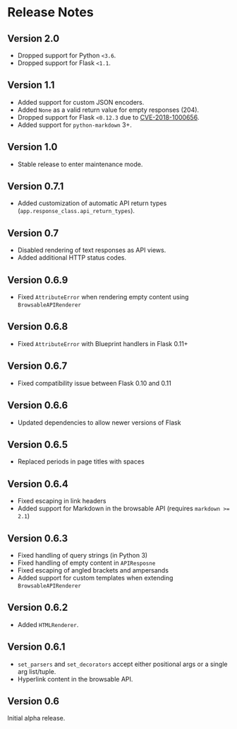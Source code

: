 # Release Notes

## Version 2.0

* Dropped support for Python `<3.6`.
* Dropped support for Flask `<1.1`.

## Version 1.1

* Added support for custom JSON encoders.
* Added `None` as a valid return value for empty responses (204).
* Dropped support for Flask `<0.12.3` due to [CVE-2018-1000656](https://nvd.nist.gov/vuln/detail/CVE-2018-1000656).
* Added support for `python-markdown` 3+.

## Version 1.0

* Stable release to enter maintenance mode.

## Version 0.7.1

* Added customization of automatic API return types (`app.response_class.api_return_types`).

## Version 0.7

* Disabled rendering of text responses as API views.
* Added additional HTTP status codes.

## Version 0.6.9

* Fixed `AttributeError` when rendering empty content using `BrowsableAPIRenderer`

## Version 0.6.8

* Fixed `AttributeError` with Blueprint handlers in Flask 0.11+

## Version 0.6.7

* Fixed compatibility issue between Flask 0.10 and 0.11

## Version 0.6.6

* Updated dependencies to allow newer versions of Flask

## Version 0.6.5

* Replaced periods in page titles with spaces

## Version 0.6.4

* Fixed escaping in link headers
* Added support for Markdown in the browsable API (requires `markdown >= 2.1`)

## Version 0.6.3

* Fixed handling of query strings (in Python 3)
* Fixed handling of empty content in `APIResposne`
* Fixed escaping of angled brackets and ampersands
* Added support for custom templates when extending `BrowsableAPIRenderer`

## Version 0.6.2

* Added `HTMLRenderer`.

## Version 0.6.1

* `set_parsers` and `set_decorators` accept either positional args or a single arg list/tuple.
* Hyperlink content in the browsable API.

## Version 0.6

Initial alpha release.
